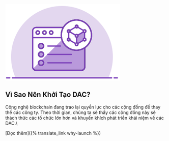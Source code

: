 ![Why Launch a DAC?](/assets/home/create-own-dac.svg)

Vì Sao Nên Khởi Tạo DAC?
---

Công nghệ blockchain đang trao lại quyền lực cho các cộng đồng để thay thế các công ty. Theo thời gian, chúng ta sẽ thấy các cộng đồng này sẽ thách thức các tổ chức lớn hơn và khuyến khích phát triển khái niệm về các DAC.\\
&nbsp;


[Đọc thêm]({% translate_link why-launch %})
